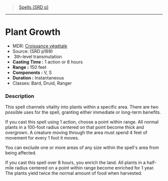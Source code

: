 ﻿---
!SpellItem
Name: Plant Growth
AltName: '[Croissance végétale](hd_spells_croissance_vegetale.md)'
Type: transmutation
Level: 3
CastingTime: 1 action or 8 hours
Range: 150 feet
Components: V, S
Duration: Instantaneous
Classes: Bard, Druid, Ranger
Family: SpellVO
Source: (SRD p169)
Id: spells_vo.md#plant-growth
ParentLink: spells_vo.md#spells-srd-p
ParentName: Spells (SRD p)
NameLevel: 1
Attributes:
  Name: Plant Growth
  Markdown: >+
    # <!--Name-->Plant Growth<!--/Name-->


    - MDR: <!--AltName-->[Croissance végétale](hd_spells_croissance_vegetale.md)<!--/AltName-->

    - Source: <!--Source-->(SRD p169)<!--/Source-->

    -  <!--Level-->3<!--/Level-->th-level <!--Type-->transmutation<!--/Type-->

    - **Casting Time :** <!--CastingTime-->1 action or 8 hours<!--/CastingTime-->

    - **Range :** <!--Range-->150 feet<!--/Range-->

    - **Components :** <!--Components-->V, S<!--/Components-->

    - **Duration :** <!--Duration-->Instantaneous<!--/Duration-->

    - Classes: <!--Classes-->Bard, Druid, Ranger<!--/Classes-->


    ### Description


    This spell channels vitality into plants within a specific area. There are two possible uses for the spell, granting either immediate or long-term benefits.


    If you cast this spell using 1 action, choose a point within range. All normal plants in a 100-foot radius centered on that point become thick and overgrown. A creature moving through the area must spend 4 feet of movement for every 1 foot it moves.


    You can exclude one or more areas of any size within the spell's area from being affected.


    If you cast this spell over 8 hours, you enrich the land. All plants in a half-mile radius centered on a point within range become enriched for 1 year. The plants yield twice the normal amount of food when harvested.

  AltName: '[Croissance végétale](hd_spells_croissance_vegetale.md)'
  Source: (SRD p169)
  Level: 3
  Type: transmutation
  CastingTime: 1 action or 8 hours
  Range: 150 feet
  Components: V, S
  Duration: Instantaneous
  Classes: Bard, Druid, Ranger
AttributesDictionary: >+
  Name: Plant Growth

  Markdown: >+

    # <!--Name-->Plant Growth<!--/Name-->





    - MDR: <!--AltName-->[Croissance végétale](hd_spells_croissance_vegetale.md)<!--/AltName-->



    - Source: <!--Source-->(SRD p169)<!--/Source-->



    -  <!--Level-->3<!--/Level-->th-level <!--Type-->transmutation<!--/Type-->



    - **Casting Time :** <!--CastingTime-->1 action or 8 hours<!--/CastingTime-->



    - **Range :** <!--Range-->150 feet<!--/Range-->



    - **Components :** <!--Components-->V, S<!--/Components-->



    - **Duration :** <!--Duration-->Instantaneous<!--/Duration-->



    - Classes: <!--Classes-->Bard, Druid, Ranger<!--/Classes-->





    ### Description





    This spell channels vitality into plants within a specific area. There are two possible uses for the spell, granting either immediate or long-term benefits.





    If you cast this spell using 1 action, choose a point within range. All normal plants in a 100-foot radius centered on that point become thick and overgrown. A creature moving through the area must spend 4 feet of movement for every 1 foot it moves.





    You can exclude one or more areas of any size within the spell's area from being affected.





    If you cast this spell over 8 hours, you enrich the land. All plants in a half-mile radius centered on a point within range become enriched for 1 year. The plants yield twice the normal amount of food when harvested.



  AltName: '[Croissance végétale](hd_spells_croissance_vegetale.md)'

  Source: (SRD p169)

  Level: 3

  Type: transmutation

  CastingTime: 1 action or 8 hours

  Range: 150 feet

  Components: V, S

  Duration: Instantaneous

  Classes: Bard, Druid, Ranger

---
> [Spells (SRD p)](srd_spells.md)

---

# Plant Growth

- MDR: [Croissance végétale](hd_spells_croissance_vegetale.md)
- Source: (SRD p169)
-  3th-level transmutation
- **Casting Time :** 1 action or 8 hours
- **Range :** 150 feet
- **Components :** V, S
- **Duration :** Instantaneous
- Classes: Bard, Druid, Ranger

### Description

This spell channels vitality into plants within a specific area. There are two possible uses for the spell, granting either immediate or long-term benefits.

If you cast this spell using 1 action, choose a point within range. All normal plants in a 100-foot radius centered on that point become thick and overgrown. A creature moving through the area must spend 4 feet of movement for every 1 foot it moves.

You can exclude one or more areas of any size within the spell's area from being affected.

If you cast this spell over 8 hours, you enrich the land. All plants in a half-mile radius centered on a point within range become enriched for 1 year. The plants yield twice the normal amount of food when harvested.

